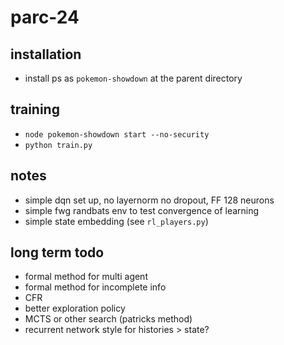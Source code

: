 # parc-24

## installation

- install ps as `pokemon-showdown` at the parent directory

## training

- `node pokemon-showdown start --no-security`
- `python train.py`

## notes

- simple dqn set up, no layernorm no dropout, FF 128 neurons
- simple fwg randbats env to test convergence of learning
- simple state embedding (see `rl_players.py`)

## long term todo

- formal method for multi agent
- formal method for incomplete info
- CFR
- better exploration policy
- MCTS or other search (patricks method)
- recurrent network style for histories > state?
